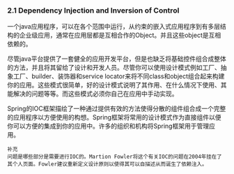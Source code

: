 ### 2.1 Dependency Injection and Inversion of Control

一个java应用程序，可以在各个范围中运行，从约束的嵌入式应用程序到有多层结构的企业级应用，通常在应用层都是互相合作的Object。并且这些object是互相依赖的。

尽管java平台提供了一套健全的应用开发平台，但是也缺乏将基础控件组合成整体的方法，并且将其留给了设计和开发人员。尽管你可以使用设计模式例如工厂、抽象工厂、builder、装饰器和service locator来将不同class和object组合起来构建你的应用。这些模式很简单，好的设计模式说明了其作用、在什么情况下使用、其能解决的问题等等。而这些模式必须你自己在应用中手动实现。

Spring的IOC框架描绘了一种通过提供有效的方法使得分散的组件组合成一个完整的应用程序以方便使用的构想。Spring框架将常用的设计模式作为直接组件以便你可以方便的集成到你的应用中。许多的组织和机构将Spring框架用于管理应用。

```
补充
问题是哪些部分是需要进行IOC的。Martion Fowler将这个有关IOC的问题在2004年挂在了其个人页面。Fowler建议重新定义设计原则以使得其可以自描述从而诞生了依赖注入。
```